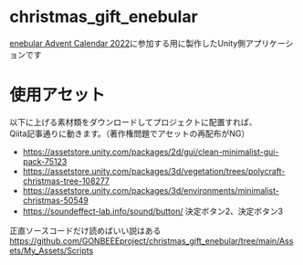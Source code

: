 # christmas_gift_enebular

[enebular Advent Calendar 2022](https://qiita.com/advent-calendar/2022/enebular)に参加する用に製作したUnity側アプリケーションです

# 使用アセット
以下に上げる素材類をダウンロードしてプロジェクトに配置すれば、<br>
Qiita記事通りに動きます。（著作権問題でアセットの再配布がNG）

* https://assetstore.unity.com/packages/2d/gui/clean-minimalist-gui-pack-75123
* https://assetstore.unity.com/packages/3d/vegetation/trees/polycraft-christmas-tree-108277
* https://assetstore.unity.com/packages/3d/environments/minimalist-christmas-50549
* https://soundeffect-lab.info/sound/button/ 決定ボタン2、決定ボタン3

正直ソースコードだけ読めばいい説はある
https://github.com/GONBEEEproject/christmas_gift_enebular/tree/main/Assets/My_Assets/Scripts
